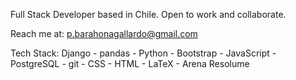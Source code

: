 Full Stack Developer based in Chile. Open to work and collaborate.

Reach me at: p.barahonagallardo@gmail.com

Tech Stack:
Django - pandas - Python - Bootstrap - JavaScript - PostgreSQL - git - CSS - HTML - LaTeX - Arena Resolume

<!---
hvmanITas/hvmanITas is a ✨ special ✨ repository because its `README.md` (this file) appears on your GitHub profile.
You can click the Preview link to take a look at your changes.
--->
